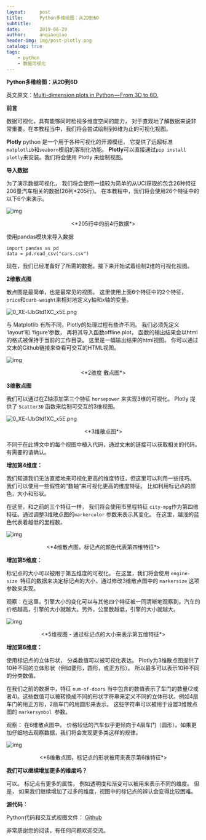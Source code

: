 ```yaml
---
layout:     post
title:      Python多维绘图：从2D到6D
subtitle:   
date:       2019-06-29
author:     anqiaoqiao
header-img: img/post-plotly.png
catalog: true
tags:
    - python
    - 数据可视化
---
```


**Python多维绘图：从2D到6D**

英文原文：[Multi-dimension plots in Python — From 3D to 6D.](https://medium.com/@prasadostwal/multi-dimension-plots-in-python-from-2d-to-6d-9a2bf7b8cc74)

**前言**

数据可视化，具有能够同时检视多维度空间的能力， 对于直观地了解数据来说非常重要。在本教程当中，我们将会尝试绘制到6维为止的可视化视图。 



**Plotly** python 是一个用于各种可视化的开源模组， 它提供了远超标准`matplotlib`和`seaborn`模组的客制化功能。 **Plotly**可以直接通过`pip install plotly`来安装。我们将会使用 Plotly 来绘制视图。 



**导入数据**

为了演示数据可视化， 我们将会使用一组较为简单的从UCI获取的包含26种特征206量汽车相关的数据(26列*205行)。 在本教程中，我们将会使用26个特征中的以下6个来演示。 



![img](https://static.leiphone.com/uploads/new/sns/article/201906/1560321108755427.png)

<center><*205行中的前4行数据*></center>

使用pandas模块来导入数据

```
import pandas as pd    
data = pd.read_csv("cars.csv")
```

现在，我们已经准备好了所需的数据。接下来开始试着绘制2维的可视化视图。 

**2维散点图**

散点图是最简单，也是最常见的视图。 这里使用上面6个特征中的2个特征， `price`和`curb-weight`来相对地定义y轴和x轴的变量。 

![0_XE-lJbGtd1XC_x5E.png](https://static.leiphone.com/uploads/new/sns/article/201906/1560321222864498.png)

与 Matplotlib 有所不同，Plotly的处理过程有些许不同。 我们必须先定义 ‘layout’和 ‘figure’参数， 再将其导入函数offline.plot， 函数的输出结果会以html的格式被保持于当前的工作目录。 这里是一幅输出结果的html视图。 你可以通过文末的Github链接来查看可交互的HTML视图。 

![img](https://static.leiphone.com/uploads/new/sns/article/201906/1560321108326427.png)  

<center><*2维度 散点图*></center>

**3维散点图** 

我们可以通过在Z轴添加第三个特征 `horsepower` 来实现3维的可视化。 Plotly 提供了 `Scatter3D` 函数来绘制可交互的3维视图。 

![0_XE-lJbGtd1XC_x5E.png](https://static.leiphone.com/uploads/new/sns/article/201906/1560321534873575.png)

<center><*3维散点图*></center>

不同于在此博文中的每个视图中植入代码，通过文末的链接可以获取相关的代码。 有需要的请确认。 

**增加第4维度：**

我们知道我们无法直接地来可视化更高的维度特征，但这里可以利用一些技巧。 我们可以使用一些假性的“数轴”来可视化更高的维度特征。 比如利用标记点的颜色，大小和形状。 

在这里，和之前的三个特征一样， 我们将会使用市里程特征 `city-mpg`作为第四维特征。通过调整3维散点图的`markercolor` 参数来表示其变化。 在这里，越浅的蓝色代表着越低的里程数。

![img](https://static.leiphone.com/uploads/new/sns/article/201906/1560321108199593.png)

<center><*4维散点图，标记点的颜色代表第四维特征*></center>

**增加第5维度：**

标记点的大小可以被用于第五维度的可视化。 在这里，我们将会使用 `engine-size `特征的数据来决定标记点的大小，通过修改3维散点图中的 `markersize` 这项参数来实现。 

观察：在这里，引擎大小的变化可以与其他四个特征被一同清晰地观察到。汽车的价格越高，引擎的大小就越大。另外，公里数越低，引擎的大小就越大。

![img](https://static.leiphone.com/uploads/new/sns/article/201906/1560321108618162.png)

<center><*5维视图 - 通过标记点的大小来表示第五维特征*></center>

**增加第6维度：**

使用标记点的立体形状， 分类数值可以被可视化表达。 Plotly为3维散点图提供了10种不同的立体形状（例如菱形，圆形，或正方形）。 所以最多可以表示10种不同的分类数值。

在我们之前的数据中，特征 `num-of-doors` 当中包含的数值表示了车门的数量(2或者4)。这些数值可以被转换成不同的形状字符串来定义不同的立体形状。例如4扇车门的用正方形，2扇车门的用圆形来表示。 这些字符串可以被用于设置3维散点图的 `markersymbol `参数。

观察： 在6维散点图中。 价格较低的汽车似乎更倾向于4扇车门（圆形）。如果更加仔细地去观察数据，我们将会发现更多类这样的规律。 

![img](https://static.leiphone.com/uploads/new/sns/article/201906/1560321109603771.png)  

<center><*6维散点图，标记点的形状被用来表示第6维特征*></center>

**我们可以继续增加更多的维度吗？**

可以。 标记点有更多的属性， 例如透明度和渐变可以被用来表示不同的维度。 但是， 如果我们继续增加了过多的维度，视图中的标记点的辨认会变得比较困难。 

**源代码：**

Python代码和交互式视图文件： [Github](https://github.com/ostwalprasad/PythonMultiDimensionalPlots)

非常感谢您的阅读，有任何问题欢迎交流。  


